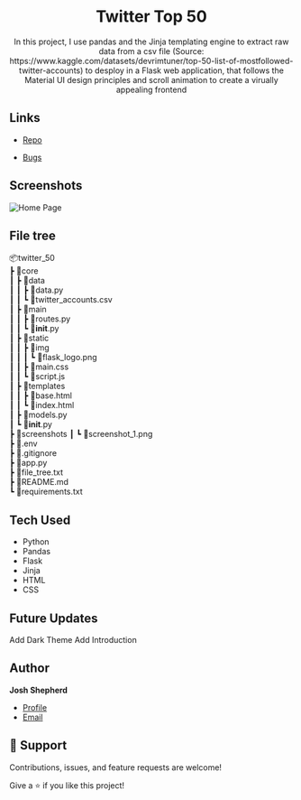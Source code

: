 <h1 align="center">Twitter Top 50</h1>

<p align="center"><project-description>
 In this project, I use pandas and the Jinja templating engine to extract raw data from a csv file (Source: https://www.kaggle.com/datasets/devrimtuner/top-50-list-of-mostfollowed-twitter-accounts) to desploy in a Flask web application, that follows the Material UI design principles and scroll animation to create a virually appealing frontend
 </p>

## Links

- [Repo](https://github.com/Rohit19060/twitter_50 "Twitter Top 50 Repo")


- [Bugs](https://github.com/Rohit19060/twitter_50/issues "Issues Page")


## Screenshots

![Home Page](/screenshots/sceenshot_1.png "Home Page")

## File tree
📦twitter_50 <br>
 ┣ 📂core <br>
 ┃ ┣ 📂data <br>
 ┃ ┃ ┣ 📜data.py <br>
 ┃ ┃ ┗ 📜twitter_accounts.csv <br>
 ┃ ┣ 📂main <br>
 ┃ ┃ ┣ 📜routes.py <br>
 ┃ ┃ ┗ 📜__init__.py <br>
 ┃ ┣ 📂static <br>
 ┃ ┃ ┣ 📂img <br>
 ┃ ┃ ┃ ┗ 📜flask_logo.png <br>
 ┃ ┃ ┣ 📜main.css <br>
 ┃ ┃ ┗ 📜script.js <br>
 ┃ ┣ 📂templates <br>
 ┃ ┃ ┣ 📜base.html <br>
 ┃ ┃ ┗ 📜index.html <br>
 ┃ ┣ 📜models.py <br>
 ┃ ┗ 📜__init__.py <br>
 ┣ 📂screenshots 
 ┃ ┗ 📜screenshot_1.png <br>
 ┣ 📜.env <br>
 ┣ 📜.gitignore <br>
 ┣ 📜app.py <br>
 ┣ 📜file_tree.txt <br>
 ┣ 📜README.md <br>
 ┗ 📜requirements.txt <br>

## Tech Used

- Python
- Pandas
- Flask
- Jinja
- HTML
- CSS

## Future Updates

Add Dark Theme
Add Introduction

## Author

**Josh Shepherd**

- [Profile](https://github.com/Optimized-Coder "Josh Shepherd")
- [Email](mailto:joshuashepherd877@gmail.com?subject=Hi "Hi!")

## 🤝 Support

Contributions, issues, and feature requests are welcome!

Give a ⭐️ if you like this project!
